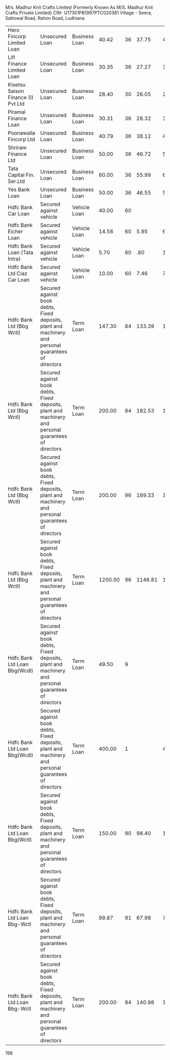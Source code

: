M/s. Madhur Knit Crafts Limited
(Formerly Known As M/S. Madhur Knit Crafts Private Limited)
CIN- U17301PB1997PTC020381
Village - Seera, Sattowal Road, Rahon Road, Ludhiana

<table><tr><td>Hero Fincorp Limited Loan</td><td>Unsecured Loan</td><td>Business Loan</td><td>40.42</td><td>36</td><td>37.75</td><td>40.42</td><td></td><td></td><td>16.50</td></tr><tr><td>Lifl Finance Limited Loan</td><td>Unsecured Loan</td><td>Business Loan</td><td>30.35</td><td>36</td><td>27.27</td><td>30.35</td><td></td><td></td><td>17.00</td></tr><tr><td>Kisetsu Saison Finance (I) Pvt Ltd</td><td>Unsecured Loan</td><td>Business Loan</td><td>28.40</td><td>30</td><td>26.05</td><td>28.40</td><td></td><td></td><td>16.50</td></tr><tr><td>Piramal Finance Loan</td><td>Unsecured Loan</td><td>Business Loan</td><td>30.31</td><td>36</td><td>28.32</td><td>30.31</td><td></td><td></td><td>17.00</td></tr><tr><td>Poonawalla Fincorp Ltd</td><td>Unsecured Loan</td><td>Business Loan</td><td>40.79</td><td>36</td><td>38.12</td><td>40.79</td><td></td><td></td><td>17.00</td></tr><tr><td>Shriram Finance Ltd</td><td>Unsecured Loan</td><td>Business Loan</td><td>50.00</td><td>36</td><td>46.72</td><td>50.00</td><td></td><td></td><td>16.50</td></tr><tr><td>Tata Capital Fin. Ser.Ltd</td><td>Unsecured Loan</td><td>Business Loan</td><td>60.00</td><td>36</td><td>55.99</td><td>60.00</td><td></td><td></td><td>15.50</td></tr><tr><td>Yes Bank Loan</td><td>Unsecured Loan</td><td>Business Loan</td><td>50.00</td><td>36</td><td>46.55</td><td>50.00</td><td></td><td></td><td>15.50</td></tr><tr><td>Hdfc Bank Car Loan</td><td>Secured against vehicle</td><td>Vehicle Loan</td><td>40.00</td><td>60</td><td></td><td></td><td>16.38</td><td>24.43</td><td>7.30</td></tr><tr><td>Hdfc Bank Eicher Loan</td><td>Secured against vehicle</td><td>Vehicle Loan</td><td>14.58</td><td>60</td><td>5.95</td><td>6.70</td><td>9.58</td><td>12.27</td><td>7.01</td></tr><tr><td>Hdfc Bank Loan (Tata Intra)</td><td>Secured against vehicle</td><td>Vehicle Loan</td><td>5.70</td><td>60</td><td>.80</td><td>1.13</td><td>2.38</td><td>3.53</td><td>8.65</td></tr><tr><td>Hdfc Bank Ltd Ciaz Car Loan</td><td>Secured against vehicle</td><td>Vehicle Loan</td><td>10.00</td><td>60</td><td>7.46</td><td>7.91</td><td>9.60</td><td></td><td>9.24</td></tr><tr><td>Hdfc Bank Ltd (Bbg Wctl)</td><td>Secured against book debts, Fixed deposits, plant and machinery and personal guarantees of directors</td><td>Term Loan</td><td>147.30</td><td>84</td><td>133.39</td><td>137.74</td><td></td><td></td><td>2.60% + Repor Rate</td></tr><tr><td>Hdfc Bank Ltd (Bbg Wctl)</td><td>Secured against book debts, Fixed deposits, plant and machinery and personal guarantees of directors</td><td>Term Loan</td><td>200.00</td><td>84</td><td>182.53</td><td>165.06</td><td>187.70</td><td></td><td>2.25% + Repor Rate</td></tr><tr><td>Hdfc Bank Ltd (Bbg Wctl)</td><td>Secured against book debts, Fixed deposits, plant and machinery and personal guarantees of directors</td><td>Term Loan</td><td>200.00</td><td>96</td><td>189.33</td><td>194.79</td><td>195.31</td><td></td><td>2.40% + Repor Rate</td></tr><tr><td>Hdfc Bank Ltd (Bbg Wctl)</td><td>Secured against book debts, Fixed deposits, plant and machinery and personal guarantees of directors</td><td>Term Loan</td><td>1200.00</td><td>96</td><td>1146.81</td><td>1179.21</td><td>1200.00</td><td></td><td>2.37% + Repor Rate</td></tr><tr><td>Hdfc Bank Ltd Loan Bbg(Wcdl)</td><td>Secured against book debts, Fixed deposits, plant and machinery and personal guarantees of directors</td><td>Term Loan</td><td>49.50</td><td>9</td><td></td><td></td><td>330.00</td><td></td><td>9.04</td></tr><tr><td>Hdfc Bank Ltd Loan Bbg(Wcdl)</td><td>Secured against book debts, Fixed deposits, plant and machinery and personal guarantees of directors</td><td>Term Loan</td><td>400.00</td><td>1</td><td></td><td>400.00</td><td></td><td></td><td></td></tr><tr><td>Hdfc Bank Ltd Loan Bbg(Wctl)</td><td>Secured against book debts, Fixed deposits, plant and machinery and personal guarantees of directors</td><td>Term Loan</td><td>150.00</td><td>90</td><td>98.40</td><td>101.73</td><td>119.41</td><td>135.65</td><td>2.21% + Repor Rate</td></tr><tr><td>Hdfc Bank Ltd Loan Bbg-Wctl</td><td>Secured against book debts, Fixed deposits, plant and machinery and personal guarantees of directors</td><td>Term Loan</td><td>99.87</td><td>91</td><td>67.98</td><td>70.75</td><td>82.22</td><td>92.71</td><td>2.35% + Repor Rate</td></tr><tr><td>Hdfc Bank Ltd Loan Bbg-Wctl</td><td>Secured against book debts, Fixed deposits, plant and machinery and personal guarantees of directors</td><td>Term Loan</td><td>200.00</td><td>84</td><td>140.98</td><td>145.99</td><td>170.45</td><td>192.92</td><td>2.09% + Repor Rate</td></tr></table>

198